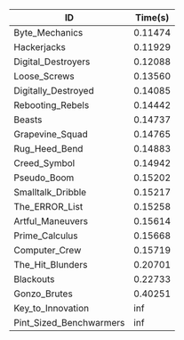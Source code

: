 |ID|Time(s)|
|-|-|
|Byte_Mechanics|0.11474|
|Hackerjacks|0.11929|
|Digital_Destroyers|0.12088|
|Loose_Screws|0.13560|
|Digitally_Destroyed|0.14085|
|Rebooting_Rebels|0.14442|
|Beasts|0.14737|
|Grapevine_Squad|0.14765|
|Rug_Heed_Bend|0.14883|
|Creed_Symbol|0.14942|
|Pseudo_Boom|0.15202|
|Smalltalk_Dribble|0.15217|
|The_ERROR_List|0.15258|
|Artful_Maneuvers|0.15614|
|Prime_Calculus|0.15668|
|Computer_Crew|0.15719|
|The_Hit_Blunders|0.20701|
|Blackouts|0.22733|
|Gonzo_Brutes|0.40251|
|Key_to_Innovation|inf|
|Pint_Sized_Benchwarmers|inf|
